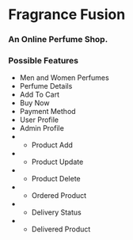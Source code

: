 # Fragrance Fusion
### An Online Perfume Shop.

### Possible Features
- Men and Women Perfumes
- Perfume Details
- Add To Cart 
- Buy Now
- Payment Method
- User Profile
- Admin Profile 
- - Product Add
- - Product Update
- - Product Delete
- - Ordered Product
- - Delivery Status
- - Delivered Product